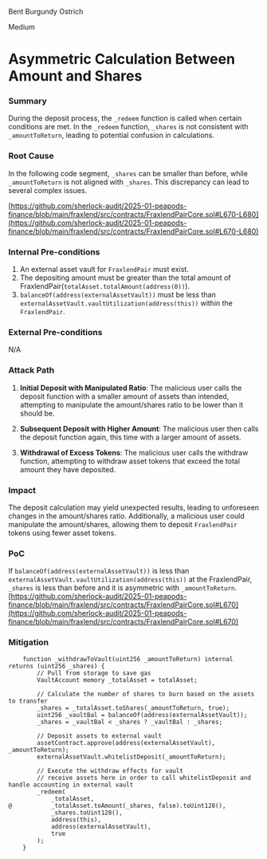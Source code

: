 Bent Burgundy Ostrich

Medium

# Asymmetric Calculation Between Amount and Shares

### Summary

During the deposit process, the `_redeem` function is called when certain conditions are met.
In the `_redeem` function, `_shares` is not consistent with `_amountToReturn`, leading to potential confusion in calculations.

### Root Cause

In the following code segment, `_shares` can be smaller than before, while `_amountToReturn` is not aligned with `_shares`.
This discrepancy can lead to several complex issues.

[https://github.com/sherlock-audit/2025-01-peapods-finance/blob/main/fraxlend/src/contracts/FraxlendPairCore.sol#L670-L680](https://github.com/sherlock-audit/2025-01-peapods-finance/blob/main/fraxlend/src/contracts/FraxlendPairCore.sol#L670-L680)

### Internal Pre-conditions

1. An external asset vault for `FraxlendPair` must exist.
2. The depositing amount must be greater than the total amount of FraxlendPair(`totalAsset.totalAmount(address(0))`).
3. `balanceOf(address(externalAssetVault))` must be less than `externalAssetVault.vaultUtilization(address(this))` within the `FraxlendPair`.

### External Pre-conditions

N/A

### Attack Path

1. **Initial Deposit with Manipulated Ratio**: The malicious user calls the deposit function with a smaller amount of assets than intended, attempting to manipulate the amount/shares ratio to be lower than it should be.

2. **Subsequent Deposit with Higher Amount**: The malicious user then calls the deposit function again, this time with a larger amount of assets.

3. **Withdrawal of Excess Tokens**: The malicious user calls the withdraw function, attempting to withdraw asset tokens that exceed the total amount they have deposited.

### Impact

The deposit calculation may yield unexpected results, leading to unforeseen changes in the amount/shares ratio.
Additionally, a malicious user could manipulate the amount/shares, allowing them to deposit `FraxlendPair` tokens using fewer asset tokens.

### PoC

If `balanceOf(address(externalAssetVault))` is less than `externalAssetVault.vaultUtilization(address(this))` at the FraxlendPair, `_shares` is less than before and it is asymmetric with `_amountToReturn`.
[https://github.com/sherlock-audit/2025-01-peapods-finance/blob/main/fraxlend/src/contracts/FraxlendPairCore.sol#L670](https://github.com/sherlock-audit/2025-01-peapods-finance/blob/main/fraxlend/src/contracts/FraxlendPairCore.sol#L670)


### Mitigation

```solidity
    function _withdrawToVault(uint256 _amountToReturn) internal returns (uint256 _shares) {
        // Pull from storage to save gas
        VaultAccount memory _totalAsset = totalAsset;

        // Calculate the number of shares to burn based on the assets to transfer
        _shares = _totalAsset.toShares(_amountToReturn, true);
        uint256 _vaultBal = balanceOf(address(externalAssetVault));
        _shares = _vaultBal < _shares ? _vaultBal : _shares;

        // Deposit assets to external vault
        assetContract.approve(address(externalAssetVault), _amountToReturn);
        externalAssetVault.whitelistDeposit(_amountToReturn);

        // Execute the withdraw effects for vault
        // receive assets here in order to call whitelistDeposit and handle accounting in external vault
        _redeem(
            _totalAsset,
@           _totalAsset.toAmount(_shares, false).toUint128(),
            _shares.toUint128(),
            address(this),
            address(externalAssetVault),
            true
        );
    }
```